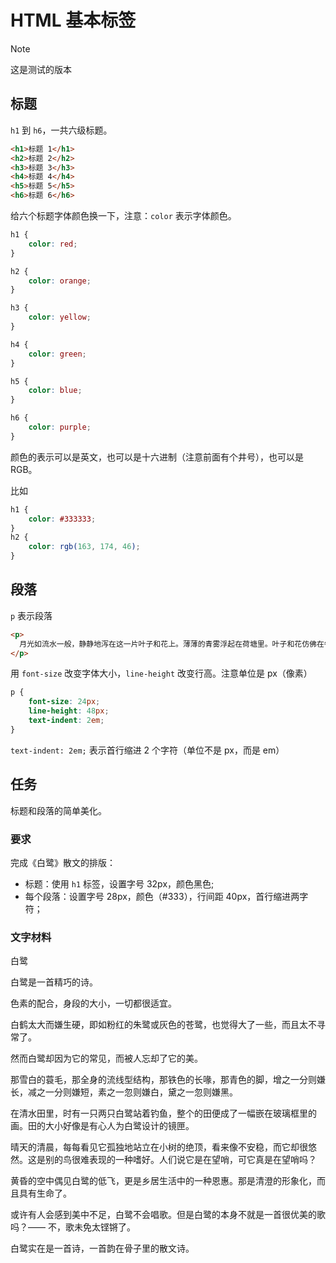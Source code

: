 # HTML 基本标签

> [!NOTE]
> 这是测试的版本

## 标题

`h1` 到 `h6`，一共六级标题。

```html
<h1>标题 1</h1>
<h2>标题 2</h2>
<h3>标题 3</h3>
<h4>标题 4</h4>
<h5>标题 5</h5>
<h6>标题 6</h6>
```

给六个标题字体颜色换一下，注意：`color` 表示字体颜色。

```css
h1 {
    color: red;
}

h2 {
    color: orange;
}

h3 {
    color: yellow;
}

h4 {
    color: green;
}

h5 {
    color: blue;
}

h6 {
    color: purple;
}
```

颜色的表示可以是英文，也可以是十六进制（注意前面有个井号），也可以是 RGB。

比如

```css
h1 {
    color: #333333;
}
h2 {
    color: rgb(163, 174, 46);
}
```

## 段落

`p` 表示段落

```html
<p>
  月光如流水一般，静静地泻在这一片叶子和花上。薄薄的青雾浮起在荷塘里。叶子和花仿佛在牛乳中洗过一样；又像笼着轻纱的梦。虽然是满月，天上却有一层淡淡的云，所以不能朗照；但我以为这恰是到了好处——酣眠固不可少，小睡也别有风味的。月光是隔了树照过来的，高处丛生的灌木，落下参差的斑驳的黑影，峭楞楞如鬼一般；弯弯的杨柳的稀疏的倩影，却又像是画在荷叶上。塘中的月色并不均匀；但光与影有着和谐的旋律，如梵婀玲上奏着的名曲。
</p>
```

用 `font-size` 改变字体大小，`line-height` 改变行高。注意单位是 px（像素）

```css
p {
    font-size: 24px;
    line-height: 48px;
    text-indent: 2em;
}
```

`text-indent: 2em;` 表示首行缩进 2 个字符（单位不是 px，而是 em）

## 任务

标题和段落的简单美化。

### 要求

完成《白鹭》散文的排版：

- 标题：使用 `h1` 标签，设置字号 32px，颜色黑色;
- 每个段落：设置字号 28px，颜色（#333），行间距 40px，首行缩进两字符；

### 文字材料

白鹭

白鹭是一首精巧的诗。

色素的配合，身段的大小，一切都很适宜。

白鹤太大而嫌生硬，即如粉红的朱鹭或灰色的苍鹭，也觉得大了一些，而且太不寻常了。

然而白鹭却因为它的常见，而被人忘却了它的美。

那雪白的蓑毛，那全身的流线型结构，那铁色的长喙，那青色的脚，增之一分则嫌长，减之一分则嫌短，素之一忽则嫌白，黛之一忽则嫌黑。

在清水田里，时有一只两只白鹭站着钓鱼，整个的田便成了一幅嵌在玻璃框里的画。田的大小好像是有心人为白鹭设计的镜匣。

晴天的清晨，每每看见它孤独地站立在小树的绝顶，看来像不安稳，而它却很悠然。这是别的鸟很难表现的一种嗜好。人们说它是在望哨，可它真是在望哨吗？

黄昏的空中偶见白鹭的低飞，更是乡居生活中的一种恩惠。那是清澄的形象化，而且具有生命了。

或许有人会感到美中不足，白鹭不会唱歌。但是白鹭的本身不就是一首很优美的歌吗？—— 不，歌未免太铿锵了。

白鹭实在是一首诗，一首韵在骨子里的散文诗。
